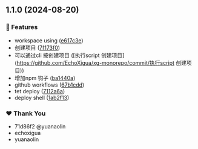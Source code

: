 ## 1.1.0 (2024-08-20)


### 🚀 Features

- workspace using ([e617c3e](https://github.com/EchoXigua/xg-monorepo/commit/e617c3e))
- 创建项目 ([7f173f0](https://github.com/EchoXigua/xg-monorepo/commit/7f173f0))
- 可以通过cli 按创建项目 ([执行script 创建项目](https://github.com/EchoXigua/xg-monorepo/commit/执行script 创建项目))
- 增加npm 钩子 ([ba1440a](https://github.com/EchoXigua/xg-monorepo/commit/ba1440a))
- github workflows ([67b1cdd](https://github.com/EchoXigua/xg-monorepo/commit/67b1cdd))
- tet deploy ([7112a6a](https://github.com/EchoXigua/xg-monorepo/commit/7112a6a))
- deploy shell ([1ab2f13](https://github.com/EchoXigua/xg-monorepo/commit/1ab2f13))

### ❤️  Thank You

- 71d86f2 @yuanaolin
- echoxigua
- yuanaolin